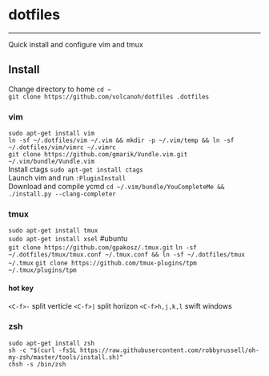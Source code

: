 # dotfiles
----------
Quick install and configure vim and tmux

## Install
Change directory to home `cd ~`   
`git clone https://github.com/volcanoh/dotfiles .dotfiles`
### vim
`sudo apt-get install vim`  
`ln -sf ~/.dotfiles/vim ~/.vim && mkdir -p ~/.vim/temp && ln -sf ~/.dotfiles/vim/vimrc ~/.vimrc`    
`git clone https://github.com/gmarik/Vundle.vim.git ~/.vim/bundle/Vundle.vim `  
Install ctags `sudo apt-get install ctags`    
Launch vim and run `:PluginInstall`   
Download and compile ycmd `cd ~/.vim/bundle/YouCompleteMe && ./install.py --clang-completer`    

### tmux 
`sudo apt-get install tmux`  
`sudo apt-get install xsel` #ubuntu   
`git clone https://github.com/gpakosz/.tmux.git`
`ln -sf ~/.dotfiles/tmux/tmux.conf ~/.tmux.conf && ln -sf ~/.dotfiles/tmux ~/.tmux`
`git clone https://github.com/tmux-plugins/tpm ~/.tmux/plugins/tpm`
#### hot key
`<C-f>-` split verticle
`<C-f>|` split horizon
`<C-f>h,j,k,l` swift windows

### zsh
`sudo apt-get install zsh`  
`sh -c "$(curl -fsSL https://raw.githubusercontent.com/robbyrussell/oh-my-zsh/master/tools/install.sh)"`  
`chsh -s /bin/zsh`
